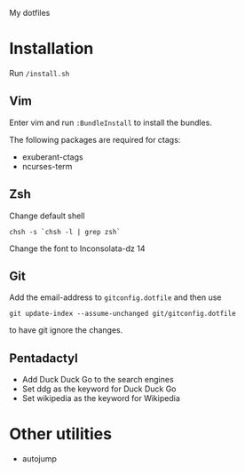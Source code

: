 My dotfiles

# Installation

Run `/install.sh`

## Vim

Enter vim and run `:BundleInstall` to install the bundles.

The following packages are required for ctags:
* exuberant-ctags
* ncurses-term

## Zsh

Change default shell

    chsh -s `chsh -l | grep zsh`

Change the font to Inconsolata-dz 14

## Git

Add the email-address to `gitconfig.dotfile` and then use

    git update-index --assume-unchanged git/gitconfig.dotfile

to have git ignore the changes.

## Pentadactyl

* Add Duck Duck Go to the search engines
* Set ddg as the keyword for Duck Duck Go
* Set wikipedia as the keyword for Wikipedia

# Other utilities

* autojump

